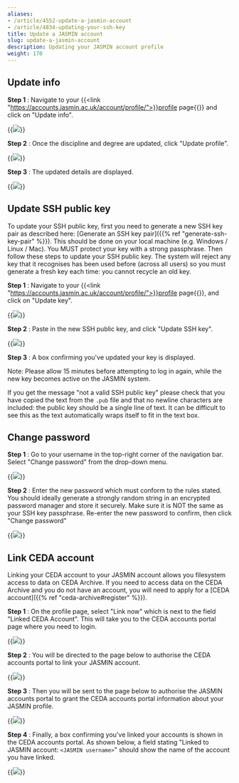 ```yaml
---
aliases:
- /article/4552-update-a-jasmin-account
- /article/4834-updating-your-ssh-key
title: Update a JASMIN account
slug: update-a-jasmin-account
description: Updating your JASMIN account profile
weight: 170
---
```


## Update info

**Step 1** : Navigate to your {{<link "https://accounts.jasmin.ac.uk/account/profile/">}}profile page{{</link>}} and click on "Update info".

{{<image src="img/docs/update-a-jasmin-account/update-profile.png" caption="Update JASMIN profile page before changing any details">}}

**Step 2** : Once the discipline and degree are updated, click "Update profile".

{{<image src="img/docs/update-a-jasmin-account/update-profile-changed.png" caption="Update JASMIN profile page after updating your discipline and degree">}}

**Step 3** : The updated details are displayed.

{{<image src="img/docs/update-a-jasmin-account/profile-updated.png" caption="The profile page shows the updated discipline and degree">}}

## Update SSH public key

To update your SSH public key, first you need to generate a new SSH key pair as described here: [Generate an SSH key pair]({{% ref "generate-ssh-key-pair" %}}). This should be done on
your local machine (e.g. Windows / Linux / Mac). You MUST protect your key
with a strong passphrase. Then follow these steps to update your SSH
public key.
The system will reject any key that it recognises has been used before (across all users) so you must generate a fresh key each time: you cannot recycle an old key.

**Step 1** : Navigate to your {{<link "https://accounts.jasmin.ac.uk/account/profile/">}}profile page{{</link>}}, and click on "Update key".

{{<image src="img/docs/update-a-jasmin-account/update-ssh-key.png" caption="The form to enter your new SSH public key">}}

**Step 2** : Paste in the new SSH public key, and click "Update SSH key".

{{<image src="img/docs/update-a-jasmin-account/ssh-key-updated.png" caption="The profile page showing your updated SSH public key">}}

**Step 3** : A box confirming you've updated your key is displayed.

Note: Please allow 15 minutes before attempting to log in again, while the new key becomes active on the JASMIN system.

If you get the message "not a valid SSH public key" please check that you have
copied the text from the `.pub` file and that no newline characters are
included: the public key should be a single line of text.
It can be difficult to see this as the text automatically wraps
itself to fit in the text box.

## Change password

**Step 1** : Go to your username in the top-right corner of the navigation bar.
Select "Change password" from the drop-down menu.

{{<image src="img/docs/update-a-jasmin-account/change-password.png" caption="Select change password from your user menu">}}

**Step 2** : Enter the new password which must conform to the rules stated. You should ideally generate a strongly random string
in an encrypted password manager and store it securely. Make sure it is NOT the same as your SSH key passphrase.
Re-enter the new password to confirm, then click "Change password"

{{<image src="img/docs/update-a-jasmin-account/change-password-form.png" caption="Change password form with old and new passwords filled in">}}

## Link CEDA account

Linking your CEDA account to your JASMIN account allows you filesystem access
to data on CEDA Archive. If you need to access data on the CEDA Archive and
you do not have an account, you will need to apply for a
[CEDA account]({{% ref "ceda-archive#register" %}}).

**Step 1** : On the profile page, select "Link now" which is next to the
field "Linked CEDA Account". This will take you to the CEDA accounts portal
page where you need to login.

{{<image src="img/docs/update-a-jasmin-account/ceda-account-login.png" caption="CEDA accounts portal login page">}}

**Step 2** : You will be directed to the page below to authorise the CEDA
accounts portal to link your JASMIN account.

{{<image src="img/docs/update-a-jasmin-account/ceda-link-account.png" caption="CEDA accounts portal linking page">}}

**Step 3** : Then you will be sent to the page below to authorise the JASMIN accounts portal to grant the CEDA accounts portal information about your JASMIN profile.

{{<image src="img/docs/update-a-jasmin-account/jasmin-link-account.png" caption="JASMIN accounts portal linking page">}}

**Step 4** : Finally, a box confirming you've linked your accounts is shown in the CEDA accounts portal. As shown below, a field stating "Linked to JASMIN account: `<JASMIN username>`" should show the name of the account you have linked.

{{<image src="img/docs/update-a-jasmin-account/ceda-link-success.png" caption="CEDA accounts portal showing a successful link">}}
